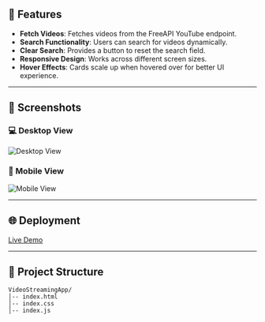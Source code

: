 
## 🚀 Features

- **Fetch Videos**: Fetches videos from the FreeAPI YouTube endpoint.
- **Search Functionality**: Users can search for videos dynamically.
- **Clear Search**: Provides a button to reset the search field.
- **Responsive Design**: Works across different screen sizes.
- **Hover Effects**: Cards scale up when hovered over for better UI experience.

---

## 📸 Screenshots

### 💻 Desktop View
![Desktop View](screenshots/desktop-view.png)

### 📱 Mobile View
![Mobile View](screenshots/mobile-view.png)

---

## 🌐 Deployment

[Live Demo](https://vikas018.github.io/VideoStreamingApp/)

---

## 📂 Project Structure
```
VideoStreamingApp/
│-- index.html
│-- index.css
│-- index.js
